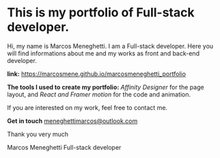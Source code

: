 # This is my portfolio of Full-stack developer.

Hi, my name is Marcos Meneghetti. I am a Full-stack developer. Here you will find informations about me and my works as front and back-end developer.

**link:**
https://marcosmene.github.io/marcosmeneghetti_portfolio

**The tools I used to create my portfolio:**
_Affinity Designer_ for the page layout, and _React and Framer motion_ for the code and animation.

If you are interested on my work, feel free to contact me.

**Get in touch**
meneghettimarcos@outlook.com

Thank you very much

Marcos Meneghetti
Full-stack developer
